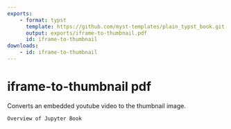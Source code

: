 ```yaml
---
exports:
    - format: typst
      template: https://github.com/myst-templates/plain_typst_book.git
      output: exports/iframe-to-thumbnail.pdf
      id: iframe-to-thumbnail
downloads:
    - id: iframe-to-thumbnail
---
```


# iframe-to-thumbnail pdf

Converts an embedded youtube video to the thumbnail image.

```{iframe} https://www.youtube.com/embed/seKOq-VMJgY?si=NjrDJRkoPczQbznv
Overview of Jupyter Book
```